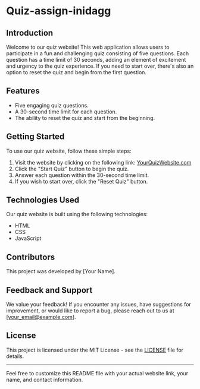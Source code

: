 # Quiz-assign-inidagg

## Introduction
Welcome to our quiz website! This web application allows users to participate in a fun and challenging quiz consisting of five questions. Each question has a time limit of 30 seconds, adding an element of excitement and urgency to the quiz experience. If you need to start over, there's also an option to reset the quiz and begin from the first question.

## Features
- Five engaging quiz questions.
- A 30-second time limit for each question.
- The ability to reset the quiz and start from the beginning.

## Getting Started
To use our quiz website, follow these simple steps:

1. Visit the website by clicking on the following link: [YourQuizWebsite.com](insert_link_here)
2. Click the "Start Quiz" button to begin the quiz.
3. Answer each question within the 30-second time limit.
4. If you wish to start over, click the "Reset Quiz" button.

## Technologies Used
Our quiz website is built using the following technologies:
- HTML
- CSS
- JavaScript

## Contributors
This project was developed by [Your Name].

## Feedback and Support
We value your feedback! If you encounter any issues, have suggestions for improvement, or would like to report a bug, please reach out to us at [your_email@example.com].

## License
This project is licensed under the MIT License - see the [LICENSE](LICENSE) file for details.

---

Feel free to customize this README file with your actual website link, your name, and contact information.